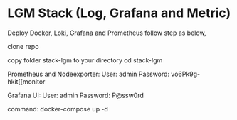 # LGM Stack (Log, Grafana and Metric)
Deploy Docker, Loki, Grafana and Prometheus follow step as below,

clone repo

copy folder stack-lgm to your directory
cd stack-lgm

Prometheus and Nodeexporter:
User: admin
Password: vo6Pk9g-hkit[[monitor

Grafana UI:
User: admin
Password: P@ssw0rd

command:
 docker-compose up -d
